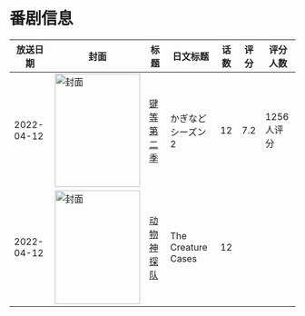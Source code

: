 # 番剧信息

|放送日期|封面|标题|日文标题|话数|评分|评分人数|
|---|---|---|---|---|---|---|
|2022-04-12|<img src="//lain.bgm.tv/pic/cover/c/25/27/363880_j4cj6.jpg" alt="封面" style="width:150px;height:200px;object-fit:cover;">|[键等 第二季](https://bangumi.tv/subject/363880)|かぎなど シーズン2|12|7.2|1256人评分|
|2022-04-12|<img src="//lain.bgm.tv/pic/cover/c/e4/ce/387838_WnncK.jpg" alt="封面" style="width:150px;height:200px;object-fit:cover;">|[动物神探队](https://bangumi.tv/subject/387838)|The Creature Cases|12|||
